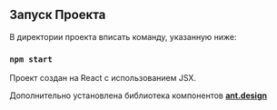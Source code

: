 ## Запуск Проекта

В директории проекта вписать команду, указанную ниже:

### `npm start`

Проект создан на React с использованием JSX. 

Дополнительно установлена библиотека компонентов **[ant.design](https://ant.design/)**